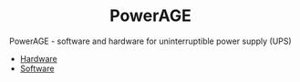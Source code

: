 # <center>PowerAGE</center>
<center>PowerAGE - software and hardware for uninterruptible power supply (UPS)</center>

* [Hardware](/Hardware)
* [Software](/Software)